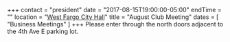 +++
contact = "president"
date = "2017-08-15T19:00:00-05:00"
endTime = ""
location = "[West Fargo City Hall](/places/west-fargo-city-hall/)"
title = "August Club Meeting"
dates = [ "Business Meetings" ]
+++
Please enter through the north
doors adjacent to the 4th Ave E parking lot.

